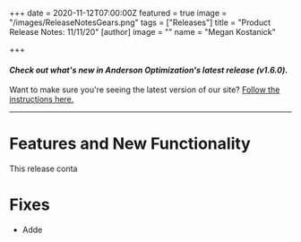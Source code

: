 +++
date = 2020-11-12T07:00:00Z
featured = true
image = "/images/ReleaseNotesGears.png"
tags = ["Releases"]
title = "Product Release Notes: 11/11/20"
[author]
image = ""
name = "Megan Kostanick"

+++
#### _Check out what's new in Anderson Optimization's latest release (v1.6.0)._

Want to make sure you're seeing the latest version of our site? [Follow the instructions here.](https://docs.andersonopt.com/Prospect/VersionReleaseNotes/latestversion/ "Get Latest Version")

***

# **Features and New Functionality**

This release conta

# Fixes

* Adde
